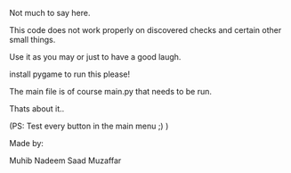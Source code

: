 Not much to say here.

This code does not work properly on discovered checks and certain other small things.

Use it as you may or just to have a good laugh.

install pygame to run this please!

The main file is of course main.py that needs to be run.

Thats about it..

(PS: Test every button in the main menu ;) )

Made by:

Muhib Nadeem
Saad Muzaffar
